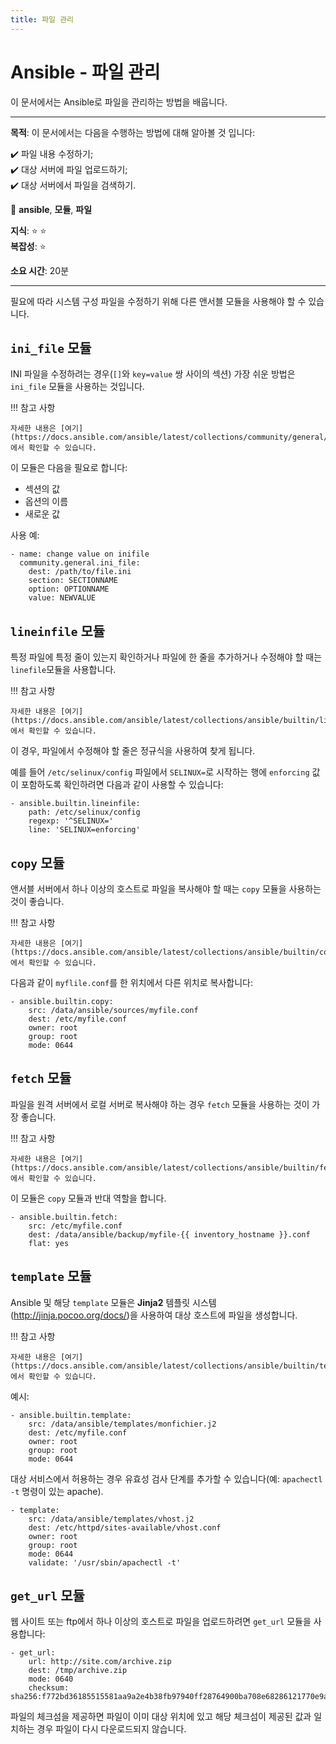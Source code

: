 ```yaml
---
title: 파일 관리
---
```


# Ansible - 파일 관리

이 문서에서는 Ansible로 파일을 관리하는 방법을 배웁니다.

****

**목적**: 이 문서에서는 다음을 수행하는 방법에 대해 알아볼 것 입니다:

:heavy_check_mark: 파일 내용 수정하기;       
:heavy_check_mark: 대상 서버에 파일 업로드하기;   
:heavy_check_mark: 대상 서버에서 파일을 검색하기.

:checkered_flag: **ansible**, **모듈**, **파일**

**지식**: :star: :star:     
**복잡성**: :star:

**소요 시간**: 20분

****

필요에 따라 시스템 구성 파일을 수정하기 위해 다른 앤서블 모듈을 사용해야 할 수 있습니다.

## `ini_file` 모듈

INI 파일을 수정하려는 경우(`[]`와 `key=value` 쌍 사이의 섹션) 가장 쉬운 방법은 `ini_file` 모듈을 사용하는 것입니다.

!!! 참고 사항

    자세한 내용은 [여기](https://docs.ansible.com/ansible/latest/collections/community/general/ini_file_module.html)에서 확인할 수 있습니다.

이 모듈은 다음을 필요로 합니다:

* 섹션의 값
* 옵션의 이름
* 새로운 값

사용 예:

```
- name: change value on inifile
  community.general.ini_file:
    dest: /path/to/file.ini
    section: SECTIONNAME
    option: OPTIONNAME
    value: NEWVALUE
```

## `lineinfile` 모듈

특정 파일에 특정 줄이 있는지 확인하거나 파일에 한 줄을 추가하거나 수정해야 할 때는 `linefile`모듈을 사용합니다.

!!! 참고 사항

    자세한 내용은 [여기](https://docs.ansible.com/ansible/latest/collections/ansible/builtin/lineinfile_module.html)에서 확인할 수 있습니다.

이 경우, 파일에서 수정해야 할 줄은 정규식을 사용하여 찾게 됩니다.

예를 들어 `/etc/selinux/config` 파일에서 `SELINUX=`로 시작하는 행에 `enforcing` 값이 포함하도록 확인하려면 다음과 같이 사용할 수 있습니다:

```
- ansible.builtin.lineinfile:
    path: /etc/selinux/config
    regexp: '^SELINUX='
    line: 'SELINUX=enforcing'
```

## `copy` 모듈

앤서블 서버에서 하나 이상의 호스트로 파일을 복사해야 할 때는 `copy` 모듈을 사용하는 것이 좋습니다.

!!! 참고 사항

    자세한 내용은 [여기](https://docs.ansible.com/ansible/latest/collections/ansible/builtin/copy_module.html)에서 확인할 수 있습니다.

다음과 같이 `myflile.conf`를 한 위치에서 다른 위치로 복사합니다:

```
- ansible.builtin.copy:
    src: /data/ansible/sources/myfile.conf
    dest: /etc/myfile.conf
    owner: root
    group: root
    mode: 0644
```

## `fetch` 모듈

파일을 원격 서버에서 로컬 서버로 복사해야 하는 경우 `fetch` 모듈을 사용하는 것이 가장 좋습니다.

!!! 참고 사항

    자세한 내용은 [여기](https://docs.ansible.com/ansible/latest/collections/ansible/builtin/fetch_module.html)에서 확인할 수 있습니다.

이 모듈은 `copy` 모듈과 반대 역할을 합니다.

```
- ansible.builtin.fetch:
    src: /etc/myfile.conf
    dest: /data/ansible/backup/myfile-{{ inventory_hostname }}.conf
    flat: yes
```

## `template` 모듈

Ansible 및 해당 `template` 모듈은 **Jinja2** 템플릿 시스템(http://jinja.pocoo.org/docs/)을 사용하여 대상 호스트에 파일을 생성합니다.

!!! 참고 사항

    자세한 내용은 [여기](https://docs.ansible.com/ansible/latest/collections/ansible/builtin/template_module.html) 에서 확인할 수 있습니다.

예시:

```
- ansible.builtin.template:
    src: /data/ansible/templates/monfichier.j2
    dest: /etc/myfile.conf
    owner: root
    group: root
    mode: 0644
```

대상 서비스에서 허용하는 경우 유효성 검사 단계를 추가할 수 있습니다(예: `apachectl -t` 명령이 있는 apache).

```
- template:
    src: /data/ansible/templates/vhost.j2
    dest: /etc/httpd/sites-available/vhost.conf
    owner: root
    group: root
    mode: 0644
    validate: '/usr/sbin/apachectl -t'
```

## `get_url` 모듈

웹 사이트 또는 ftp에서 하나 이상의 호스트로 파일을 업로드하려면 `get_url` 모듈을 사용합니다:

```
- get_url:
    url: http://site.com/archive.zip
    dest: /tmp/archive.zip
    mode: 0640
    checksum: sha256:f772bd36185515581aa9a2e4b38fb97940ff28764900ba708e68286121770e9a
```

파일의 체크섬을 제공하면 파일이 이미 대상 위치에 있고 해당 체크섬이 제공된 값과 일치하는 경우 파일이 다시 다운로드되지 않습니다.
